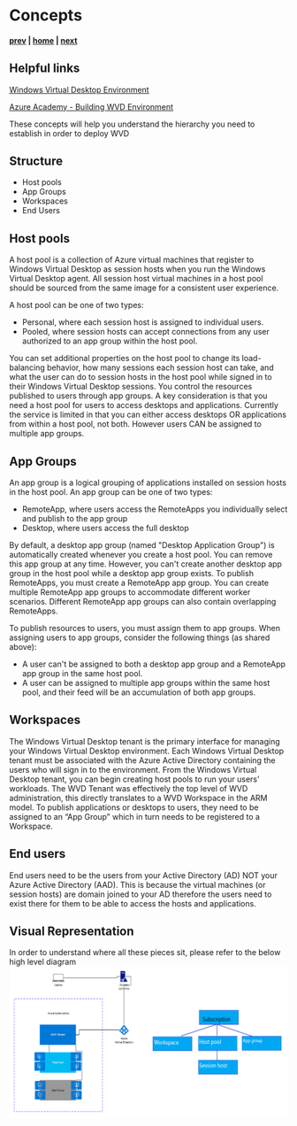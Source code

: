 # Concepts

#### [prev](./what.md) | [home](./welcome.md)  | [next](./requirements.md)

## Helpful links
[Windows Virtual Desktop Environment](https://docs.microsoft.com/en-us/azure/virtual-desktop/environment-setup)

[Azure Academy - Building WVD Environment](https://aka.ms/AzureAcademy-WVD)

These concepts will help you understand the hierarchy you need to establish in order to deploy WVD

## Structure
* Host pools
* App Groups
* Workspaces
* End Users


## Host pools
A host pool is a collection of Azure virtual machines that register to Windows Virtual Desktop as session hosts when you run the Windows Virtual Desktop agent. All session host virtual machines in a host pool should be sourced from the same image for a consistent user experience.

A host pool can be one of two types:

* Personal, where each session host is assigned to individual users.
* Pooled, where session hosts can accept connections from any user authorized to an app group within the host pool.

You can set additional properties on the host pool to change its load-balancing behavior, how many sessions each session host can take, and what the user can do to session hosts in the host pool while signed in to their Windows Virtual Desktop sessions. You control the resources published to users through app groups.
A key consideration is that you need a host pool for users to access desktops and applications. Currently the service is limited in that you can either access desktops OR applications from within a host pool, not both. However users CAN be assigned to multiple app groups.  

## App Groups
An app group is a logical grouping of applications installed on session hosts in the host pool. An app group can be one of two types:

* RemoteApp, where users access the RemoteApps you individually select and publish to the app group
* Desktop, where users access the full desktop

By default, a desktop app group (named "Desktop Application Group") is automatically created whenever you create a host pool. You can remove this app group at any time. However, you can't create another desktop app group in the host pool while a desktop app group exists. To publish RemoteApps, you must create a RemoteApp app group. You can create multiple RemoteApp app groups to accommodate different worker scenarios. Different RemoteApp app groups can also contain overlapping RemoteApps.

To publish resources to users, you must assign them to app groups. When assigning users to app groups, consider the following things (as shared above):

* A user can't be assigned to both a desktop app group and a RemoteApp app group in the same host pool.
* A user can be assigned to multiple app groups within the same host pool, and their feed will be an accumulation of both app groups.

## Workspaces
The Windows Virtual Desktop tenant is the primary interface for managing your Windows Virtual Desktop environment. Each Windows Virtual Desktop tenant must be associated with the Azure Active Directory containing the users who will sign in to the environment. From the Windows Virtual Desktop tenant, you can begin creating host pools to run your users' workloads.
The WVD Tenant was effectively the top level of WVD administration, this directly translates to a WVD Workspace in the ARM model. To publish applications or desktops to users, they need to be assigned to an “App Group” which in turn needs to be registered to a Workspace.

## End users
End users need to be the users from your Active Directory (AD) NOT your Azure Active Directory (AAD). This is because the virtual machines (or session hosts) are domain joined to your AD therefore the users need to exist there for them to be able to access the hosts and applications.  


## Visual Representation
In order to understand where all these pieces sit, please refer to the below high level diagram
![Concept Diagram](/png/wvd-concepts-diag.png)

